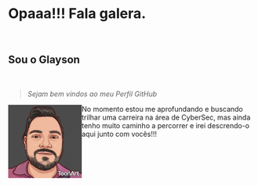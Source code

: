 <!--![Glayson Github](https://github.com/GlaysonSSantana/GlaysonSSantana/assets/67384588/d7d929ad-e9a0-4f1b-8c07-f780fa316aad)
<br>-->
# Opaaa!!! Fala galera.
<br>
<h2><strong>Sou o Glayson<br>
</strong></h2>
<br>
<p><blockquote><i>Sejam bem vindos ao meu Perfil GitHub</i></blockquote>
</p>
<p><img src="imagens/img2.jpeg" heigth="150" width="150" align="left">
  No momento estou me aprofundando e buscando trilhar uma carreira na área de CyberSec, mas ainda tenho muito caminho a percorrer e irei descrendo-o aqui junto
  com vocês!!!
</p>






<!--
**GlaysonSSantana/GlaysonSSantana** is a ✨ _special_ ✨ repository because its `README.md` (this file) appears on your GitHub profile.

Here are some ideas to get you started:

- 🔭 I’m currently working on ...
- 🌱 I’m currently learning ...
- 👯 I’m looking to collaborate on ...
- 🤔 I’m looking for help with ...
- 💬 Ask me about ...
- 📫 How to reach me: ...
- 😄 Pronouns: ...
- ⚡ Fun fact: ...
-->
